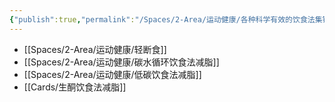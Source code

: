 ```yaml
---
{"publish":true,"permalink":"/Spaces/2-Area/运动健康/各种科学有效的饮食法集锦.md","title":"各种科学有效的饮食法集锦","created":"2022-12-09","modified":"2023-03-14","published":"2025-07-12T18:49:30.492+08:00","cssclasses":""}
---
```



- [[Spaces/2-Area/运动健康/轻断食]]
- [[Spaces/2-Area/运动健康/碳水循环饮食法减脂]]
- [[Spaces/2-Area/运动健康/低碳饮食法减脂]]
- [[Cards/生酮饮食法减脂]]